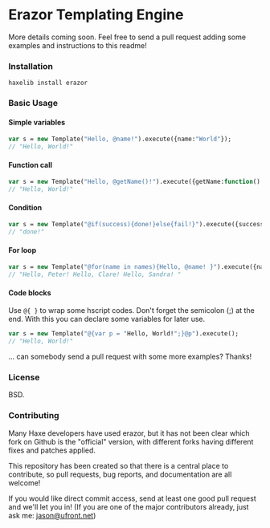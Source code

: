Erazor Templating Engine
========================

More details coming soon.  Feel free to send a pull request adding some examples and instructions to this readme!

### Installation

    haxelib install erazor

### Basic Usage

#### Simple variables
```haxe
var s = new Template("Hello, @name!").execute({name:"World"});
// "Hello, World!"
```

#### Function call
```haxe
var s = new Template("Hello, @getName()!").execute({getName:function() return "World"});
// "Hello, World!"
```

#### Condition
```haxe
var s = new Template("@if(success){done!}else{fail!}").execute({success:true});
// "done!"
```

#### For loop
```haxe
var s = new Template("@for(name in names){Hello, @name! }").execute({names:["Peter","Clare","Sandra"]});
// "Hello, Peter! Hello, Clare! Hello, Sandra! "
```

#### Code blocks

Use `@{ }` to wrap some hscript codes. Don't forget the semicolon (;) at the end. With this you can declare some variables for later use.
```haxe
var s = new Template("@{var p = "Hello, World!";}@p").execute();
// "Hello, World!"
```

... can somebody send a pull request with some more examples? Thanks!


### License

BSD.

### Contributing

Many Haxe developers have used erazor, but it has not been clear which fork on Github is the "official" version, with different forks having different fixes and patches applied.

This repository has been created so that there is a central place to contribute, so pull requests, bug reports, and documentation are all welcome!

If you would like direct commit access, send at least one good pull request and we'll let you in!
(If you are one of the major contributors already, just ask me: jason@ufront.net)




